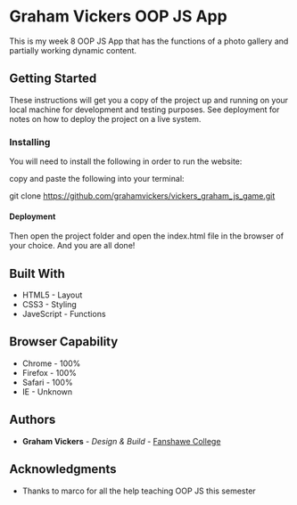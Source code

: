 # Graham Vickers OOP JS App

This is my week 8 OOP JS App that has the functions of a photo gallery and partially working dynamic content.


## Getting Started

These instructions will get you a copy of the project up and running on your local machine for development and testing purposes. See deployment for notes on how to deploy the project on a live system.


### Installing

You will need to install the following in order to run the website:

copy and paste the following into your terminal: 

git clone https://github.com/grahamvickers/vickers_graham_js_game.git

#### Deployment 

Then open the project folder and open the index.html file in the browser of your choice. And you are all done!

## Built With

* HTML5 - Layout
* CSS3 - Styling
* JaveScript - Functions


## Browser Capability 

* Chrome - 100%
* Firefox - 100%
* Safari - 100%
* IE - Unknown


## Authors

* **Graham Vickers** - *Design & Build* - [Fanshawe College](https://github.com/grahamvickers)

## Acknowledgments

* Thanks to marco for all the help teaching OOP JS this semester 
